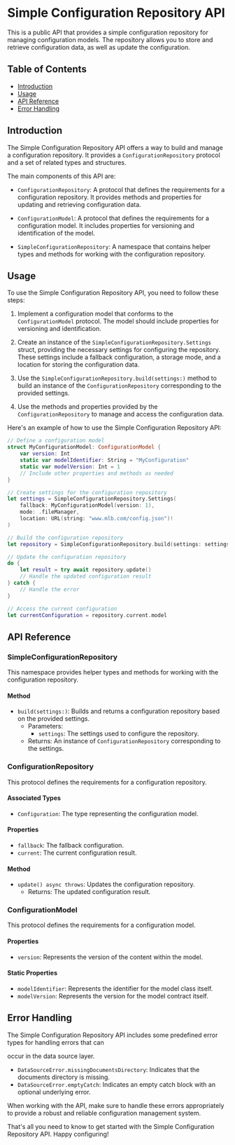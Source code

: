# Simple Configuration Repository API

This is a public API that provides a simple configuration repository for managing configuration models. The repository allows you to store and retrieve configuration data, as well as update the configuration.

## Table of Contents
- [Introduction](#introduction)
- [Usage](#usage)
- [API Reference](#api-reference)
- [Error Handling](#error-handling)

## Introduction

The Simple Configuration Repository API offers a way to build and manage a configuration repository. It provides a `ConfigurationRepository` protocol and a set of related types and structures.

The main components of this API are:

- `ConfigurationRepository`: A protocol that defines the requirements for a configuration repository. It provides methods and properties for updating and retrieving configuration data.

- `ConfigurationModel`: A protocol that defines the requirements for a configuration model. It includes properties for versioning and identification of the model.

- `SimpleConfigurationRepository`: A namespace that contains helper types and methods for working with the configuration repository.

## Usage

To use the Simple Configuration Repository API, you need to follow these steps:

1. Implement a configuration model that conforms to the `ConfigurationModel` protocol. The model should include properties for versioning and identification.

2. Create an instance of the `SimpleConfigurationRepository.Settings` struct, providing the necessary settings for configuring the repository. These settings include a fallback configuration, a storage mode, and a location for storing the configuration data.

3. Use the `SimpleConfigurationRepository.build(settings:)` method to build an instance of the `ConfigurationRepository` corresponding to the provided settings.

4. Use the methods and properties provided by the `ConfigurationRepository` to manage and access the configuration data.

Here's an example of how to use the Simple Configuration Repository API:

```swift
// Define a configuration model
struct MyConfigurationModel: ConfigurationModel {
    var version: Int
    static var modelIdentifier: String = "MyConfiguration"
    static var modelVersion: Int = 1
    // Include other properties and methods as needed
}

// Create settings for the configuration repository
let settings = SimpleConfigurationRepository.Settings(
    fallback: MyConfigurationModel(version: 1),
    mode: .fileManager,
    location: URL(string: "www.mlb.com/config.json")!
)

// Build the configuration repository
let repository = SimpleConfigurationRepository.build(settings: settings)

// Update the configuration repository
do {
    let result = try await repository.update()
    // Handle the updated configuration result
} catch {
    // Handle the error
}

// Access the current configuration
let currentConfiguration = repository.current.model
```

## API Reference

### SimpleConfigurationRepository

This namespace provides helper types and methods for working with the configuration repository.

#### Method

- `build(settings:)`: Builds and returns a configuration repository based on the provided settings.
  - Parameters:
    - `settings`: The settings used to configure the repository.
  - Returns: An instance of `ConfigurationRepository` corresponding to the settings.

### ConfigurationRepository

This protocol defines the requirements for a configuration repository.

#### Associated Types

- `Configuration`: The type representing the configuration model.

#### Properties

- `fallback`: The fallback configuration.
- `current`: The current configuration result.

#### Method

- `update() async throws`: Updates the configuration repository.
  - Returns: The updated configuration result.

### ConfigurationModel

This protocol defines the requirements for a configuration model.

#### Properties

- `version`: Represents the version of the content within the model.

#### Static Properties

- `modelIdentifier`: Represents the identifier for the model class itself.
- `modelVersion`: Represents the version for the model contract itself.

## Error Handling

The Simple Configuration Repository API includes some predefined error types for handling errors that can

 occur in the data source layer.

- `DataSourceError.missingDocumentsDirectory`: Indicates that the documents directory is missing.
- `DataSourceError.emptyCatch`: Indicates an empty catch block with an optional underlying error.

When working with the API, make sure to handle these errors appropriately to provide a robust and reliable configuration management system.

That's all you need to know to get started with the Simple Configuration Repository API. Happy configuring!
